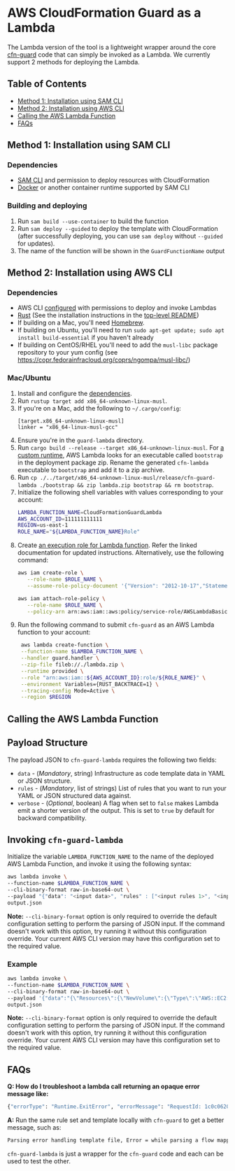 # AWS CloudFormation Guard as a Lambda

The Lambda version of the tool is a lightweight wrapper around the core [cfn-guard](../guard) code that can simply be invoked as a Lambda. We currently support 2 methods for deploying the Lambda. 

## Table of Contents


* [Method 1: Installation using SAM CLI](#method-1-installation-using-sam-cli)
* [Method 2: Installation using AWS CLI](#method-2-installation-using-aws-cli)
* [Calling the AWS Lambda Function](#calling-the-aws-lambda-function)
* [FAQs](#faqs)

## Method 1: Installation using SAM CLI

### Dependencies

* [SAM CLI](https://docs.aws.amazon.com/serverless-application-model/latest/developerguide/serverless-getting-started.html) and permission to deploy resources with CloudFormation
* [Docker](https://docs.docker.com/get-docker/) or another container runtime supported by SAM CLI

### Building and deploying

1. Run `sam build --use-container` to build the function
2. Run `sam deploy --guided` to deploy the template with CloudFormation (after successfully deploying, you can use `sam deploy` without `--guided` for updates).
3. The name of the function will be shown in the `GuardFunctionName` output

## Method 2: Installation using AWS CLI

### Dependencies

* AWS CLI [configured](https://docs.aws.amazon.com/cli/latest/userguide/cli-chap-configure.html) with permissions to deploy and invoke Lambdas
* [Rust](https://rustup.rs/) (See the installation instructions in the [top-level README](../README.md#install-rust))
* If building on a Mac, you'll need [Homebrew](https://brew.sh/).
* If building on Ubuntu, you'll need to run `sudo apt-get update; sudo apt install build-essential` if you haven't already
* If building on CentOS/RHEL you'll need to add the `musl-libc` package repository to your yum config (see https://copr.fedorainfracloud.org/coprs/ngompa/musl-libc/)

### Mac/Ubuntu

1. Install and configure the [dependencies](#dependencies).
2. Run `rustup target add x86_64-unknown-linux-musl`.
3. If you're on a Mac, add the following to `~/.cargo/config`:
    ```
    [target.x86_64-unknown-linux-musl]
    linker = "x86_64-linux-musl-gcc"
    ```
4. Ensure you're in the `guard-lambda` directory.
5. Run `cargo build --release --target x86_64-unknown-linux-musl`. For [a custom runtime](https://docs.aws.amazon.com/lambda/latest/dg/runtimes-custom.html), AWS Lambda looks for an executable called `bootstrap` in the deployment package zip. Rename the generated `cfn-lambda` executable to `bootstrap` and add it to a zip archive.
6. Run `cp ./../target/x86_64-unknown-linux-musl/release/cfn-guard-lambda ./bootstrap && zip lambda.zip bootstrap && rm bootstrap`.
7. Initialize the following shell variables with values corresponding to your account:
   ```bash
   LAMBDA_FUNCTION_NAME=CloudFormationGuardLambda
   AWS_ACCOUNT_ID=111111111111
   REGION=us-east-1
   ROLE_NAME="${LAMBDA_FUNCTION_NAME}Role"
   ```
8. Create [an execution role for Lambda function]((https://docs.aws.amazon.com/lambda/latest/dg/lambda-intro-execution-role.html)). Refer the linked documentation for updated instructions. Alternatively, use the following command:
   ```bash
   aws iam create-role \
      --role-name $ROLE_NAME \
      --assume-role-policy-document '{"Version": "2012-10-17","Statement": [{ "Effect": "Allow", "Principal": {"Service": "lambda.amazonaws.com"}, "Action": "sts:AssumeRole"}]}'
   
   aws iam attach-role-policy \
      --role-name $ROLE_NAME \
      --policy-arn arn:aws:iam::aws:policy/service-role/AWSLambdaBasicExecutionRole
   ```
9. Run the following command to submit `cfn-guard` as an AWS Lambda function to your account:
   ```bash
    aws lambda create-function \
    --function-name $LAMBDA_FUNCTION_NAME \
    --handler guard.handler \
    --zip-file fileb://./lambda.zip \
    --runtime provided \
    --role "arn:aws:iam::${AWS_ACCOUNT_ID}:role/${ROLE_NAME}" \
    --environment Variables={RUST_BACKTRACE=1} \
    --tracing-config Mode=Active \
    --region $REGION
   ```

## Calling the AWS Lambda Function

## Payload Structure

The payload JSON to `cfn-guard-lambda` requires the following two fields:
* `data` - (_Mandatory_, string) Infrastructure as code template data in YAML or JSON structure.
* `rules` - (_Mandatory_, list of strings) List of rules that you want to run your YAML or JSON structured data against.
* `verbose` - (_Optional_, boolean) A flag when set to `false` makes Lambda emit a shorter version of the output. This is set to `true` by default for backward compatibility.

## Invoking `cfn-guard-lambda`

Initialize the variable `LAMBDA_FUNCTION_NAME` to the name of the deployed AWS Lambda Function, and invoke it using the following syntax:

```bash
aws lambda invoke \
--function-name $LAMBDA_FUNCTION_NAME \
--cli-binary-format raw-in-base64-out \
--payload "{"data": "<input data>", "rules" : ["<input rules 1>", "<input rules 2>", ...], "verbose": <true|false>}" \
output.json
```

**Note:** `--cli-binary-format` option is only required to override the default configuration setting to perform the parsing of 
JSON input. If the command doesn't work with this option, try running it without this configuration override. Your current 
AWS CLI version may have this configuration set to the required value.

### Example

```bash
aws lambda invoke \
--function-name $LAMBDA_FUNCTION_NAME \
--cli-binary-format raw-in-base64-out \
--payload '{"data":"{\"Resources\":{\"NewVolume\":{\"Type\":\"AWS::EC2::Volume\",\"Properties\":{\"Size\":500,\"Encrypted\":true,\"AvailabilityZone\":\"us-west-2b\"}},\"NewVolume2\":{\"Type\":\"AWS::EC2::Volume\",\"Properties\":{\"Size\":50,\"Encrypted\":true,\"AvailabilityZone\":\"us-west-2c\"}}}}","rules":["let ec2_volumes = Resources.*[ Type == /EC2::Volume/ ]\nrule EC2_ENCRYPTION_BY_DEFAULT when %ec2_volumes !empty {\n    %ec2_volumes.Properties.Encrypted == true \n      <<\n            Violation: All EBS Volumes should be encryped \n            Fix: Set Encrypted property to true\n       >>\n}"],"verbose":false}' \
output.json
```

**Note:** `--cli-binary-format` option is only required to override the default configuration setting to perform the parsing of
JSON input. If the command doesn't work with this option, try running it without this configuration override. Your current
AWS CLI version may have this configuration set to the required value.

## FAQs

**Q: How do I troubleshoot a lambda call returning an opaque error message like:**

```bash
{"errorType": "Runtime.ExitError", "errorMessage": "RequestId: 1c0c0620-0f83-40bc-8eca-3cf2cf24820f Error: Runtime exited with error: exit status 101"}
 ```
**A:** Run the same rule set and template locally with `cfn-guard` to get a better message, such as:

```bash
Parsing error handling template file, Error = while parsing a flow mapping, did not find expected ',' or '}' at line 21 column 1
```

`cfn-guard-lambda` is just a wrapper for the `cfn-guard` code and each can be used to test the other.
